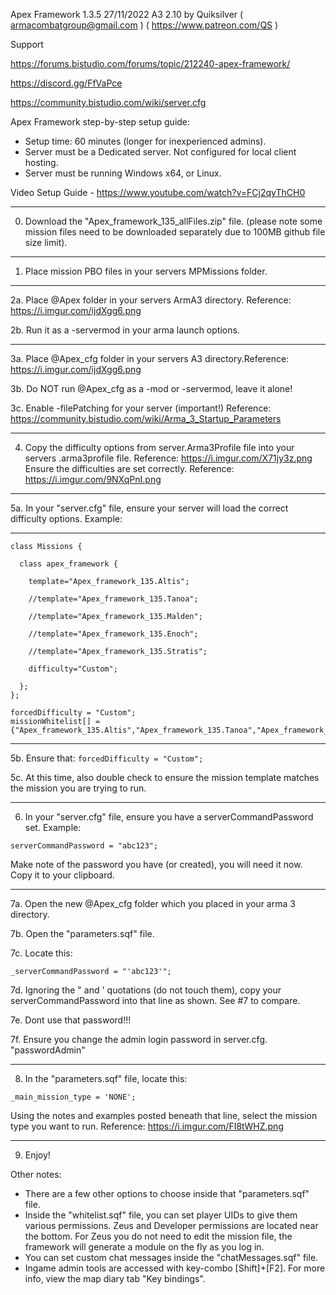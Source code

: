 Apex Framework 1.3.5 27/11/2022 A3 2.10
by Quiksilver       ( armacombatgroup@gmail.com ) ( https://www.patreon.com/QS )

Support

https://forums.bistudio.com/forums/topic/212240-apex-framework/

https://discord.gg/FfVaPce

https://community.bistudio.com/wiki/server.cfg

Apex Framework step-by-step setup guide:

* Setup time: 60 minutes (longer for inexperienced admins).
* Server must be a Dedicated server. Not configured for local client hosting.
* Server must be running Windows x64, or Linux.

Video Setup Guide - https://www.youtube.com/watch?v=FCj2qyThCH0
_______________

0. Download the "Apex_framework_135_allFiles.zip" file.    (please note some mission files need to be downloaded separately due to 100MB github file size limit).

_______________
1. Place mission PBO files in your servers MPMissions folder.


_______________
2a. Place @Apex folder in your servers ArmA3 directory. Reference: https://i.imgur.com/ijdXgg6.png

2b. Run it as a -servermod in your arma launch options.

_______________
3a. Place @Apex_cfg folder in your servers A3 directory.Reference: https://i.imgur.com/ijdXgg6.png

3b. Do NOT run @Apex_cfg as a -mod or -servermod, leave it alone!

3c. Enable -filePatching for your server (important!)   Reference: https://community.bistudio.com/wiki/Arma_3_Startup_Parameters
_______________
4. Copy the difficulty options from server.Arma3Profile file into your servers .arma3profile file. Reference:   https://i.imgur.com/X71jy3z.png
Ensure the difficulties are set correctly. Reference:   https://i.imgur.com/9NXqPnI.png


_______________
5a. In your "server.cfg" file, ensure your server will load the correct difficulty options. Example:

--------------------------
```
class Missions {

  class apex_framework {

    template="Apex_framework_135.Altis";

    //template="Apex_framework_135.Tanoa";

    //template="Apex_framework_135.Malden";
    
    //template="Apex_framework_135.Enoch";
	
	//template="Apex_framework_135.Stratis";

    difficulty="Custom";

  };
};
```

```
forcedDifficulty = "Custom";
missionWhitelist[] = {"Apex_framework_135.Altis","Apex_framework_135.Tanoa","Apex_framework_135.Malden","Apex_framework_135.Enoch","Apex_framework_135.Stratis"};
```

--------------------------

5b. Ensure that:    ```forcedDifficulty = "Custom";```

5c. At this time, also double check to ensure the mission template matches the mission you are trying to run.
_______________
6. In your "server.cfg" file, ensure you have a serverCommandPassword set. Example:

```serverCommandPassword = "abc123";```

Make note of the password you have (or created), you will need it now. Copy it to your clipboard.
_______________
7a. Open the new @Apex_cfg folder which you placed in your arma 3 directory.

7b. Open the "parameters.sqf" file.

7c. Locate this:


```_serverCommandPassword = "'abc123'";```


7d. Ignoring the " and ' quotations (do not touch them), copy your serverCommandPassword into that line as shown. See #7 to compare.

7e. Dont use that password!!!

7f. Ensure you change the admin login password in server.cfg. "passwordAdmin"
_______________
8. In the "parameters.sqf" file, locate this:

```_main_mission_type = 'NONE';```

Using the notes and examples posted beneath that line, select the mission type you want to run. Reference:   https://i.imgur.com/FI8tWHZ.png
_______________
9. Enjoy!


Other notes:

- There are a few other options to choose inside that "parameters.sqf" file.
- Inside the "whitelist.sqf" file, you can set player UIDs to give them various permissions. Zeus and Developer permissions are located near the bottom. For Zeus you do not need to edit the mission file, the framework will generate a module on the fly as you log in.
- You can set custom chat messages inside the "chatMessages.sqf" file.
- Ingame admin tools are accessed with key-combo [Shift]+[F2]. For more info, view the map diary tab "Key bindings". 



